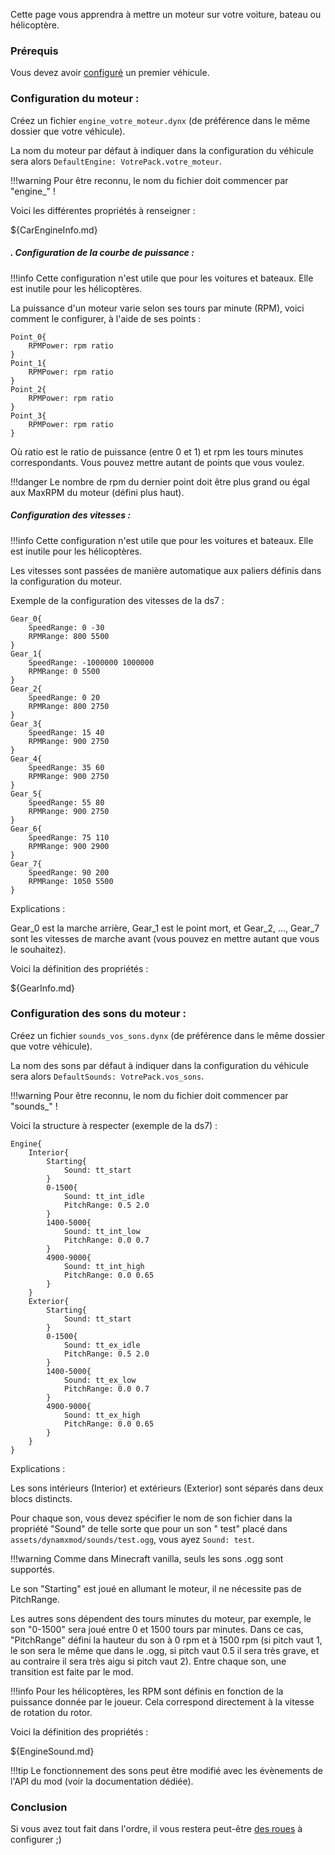 Cette page vous apprendra à mettre un moteur sur votre voiture, bateau ou hélicoptère.

### Prérequis

Vous devez avoir [configuré](ModularVehicleInfo.md) un premier véhicule.

### Configuration du moteur :

Créez un fichier `engine_votre_moteur.dynx` (de préférence dans le même dossier que votre véhicule).

La nom du moteur par défaut à indiquer dans la configuration du véhicule sera alors `DefaultEngine: VotrePack.votre_moteur`.

!!!warning
    Pour être reconnu, le nom du fichier doit commencer par "engine_" !

Voici les différentes propriétés à renseigner :

${CarEngineInfo.md}

##### . Configuration de la courbe de puissance :

!!!info
    Cette configuration n'est utile que pour les voitures et bateaux. Elle est inutile pour les hélicoptères.

La puissance d'un moteur varie selon ses tours par minute (RPM), voici comment le configurer, à l'aide de ses points :

```
Point_0{
    RPMPower: rpm ratio
}
Point_1{
    RPMPower: rpm ratio
}
Point_2{
    RPMPower: rpm ratio
}
Point_3{
    RPMPower: rpm ratio
}
```

Où ratio est le ratio de puissance (entre 0 et 1) et rpm les tours minutes correspondants. Vous pouvez mettre autant de points que vous voulez.

!!!danger
    Le nombre de rpm du dernier point doit être plus grand ou égal aux MaxRPM du moteur (défini plus haut).

##### Configuration des vitesses :

!!!info
    Cette configuration n'est utile que pour les voitures et bateaux. Elle est inutile pour les hélicoptères.

Les vitesses sont passées de manière automatique aux paliers définis dans la configuration du moteur.

Exemple de la configuration des vitesses de la ds7 :

```
Gear_0{
    SpeedRange: 0 -30
    RPMRange: 800 5500
}
Gear_1{
    SpeedRange: -1000000 1000000
    RPMRange: 0 5500
}
Gear_2{
    SpeedRange: 0 20
    RPMRange: 800 2750
}
Gear_3{
    SpeedRange: 15 40
    RPMRange: 900 2750
}
Gear_4{
    SpeedRange: 35 60
    RPMRange: 900 2750
}
Gear_5{
    SpeedRange: 55 80
    RPMRange: 900 2750
}
Gear_6{
    SpeedRange: 75 110
    RPMRange: 900 2900
}
Gear_7{
    SpeedRange: 90 200
    RPMRange: 1050 5500
}
```

Explications :

Gear_0 est la marche arrière, Gear_1 est le point mort, et Gear_2, ..., Gear_7 sont les vitesses de marche avant (vous pouvez en mettre autant que vous le souhaitez). 

Voici la définition des propriétés :

${GearInfo.md}

### Configuration des sons du moteur :

Créez un fichier `sounds_vos_sons.dynx` (de préférence dans le même dossier que votre véhicule).

La nom des sons par défaut à indiquer dans la configuration du véhicule sera alors `DefaultSounds: VotrePack.vos_sons`.

!!!warning
    Pour être reconnu, le nom du fichier doit commencer par "sounds_" !

Voici la structure à respecter (exemple de la ds7) :

```
Engine{
    Interior{
        Starting{
            Sound: tt_start
        }
        0-1500{
            Sound: tt_int_idle
			PitchRange: 0.5 2.0
        }
        1400-5000{
            Sound: tt_int_low
			PitchRange: 0.0 0.7
        }
        4900-9000{
            Sound: tt_int_high
			PitchRange: 0.0 0.65
        }
    }
    Exterior{
        Starting{
            Sound: tt_start
        }
        0-1500{
            Sound: tt_ex_idle
			PitchRange: 0.5 2.0
        }
        1400-5000{
            Sound: tt_ex_low
			PitchRange: 0.0 0.7
        }
        4900-9000{
            Sound: tt_ex_high
			PitchRange: 0.0 0.65
        }
    }
}
```

Explications :

Les sons intérieurs (Interior) et extérieurs (Exterior) sont séparés dans deux blocs distincts.

Pour chaque son, vous devez spécifier le nom de son fichier dans la propriété "Sound" de telle sorte que pour un son "
test" placé dans `assets/dynamxmod/sounds/test.ogg`, vous ayez `Sound: test`.

!!!warning 
    Comme dans Minecraft vanilla, seuls les sons .ogg sont supportés.

Le son "Starting" est joué en allumant le moteur, il ne nécessite pas de PitchRange.

Les autres sons dépendent des tours minutes du moteur, par exemple, le son "0-1500" sera joué entre 0 et 1500 tours par
minutes. Dans ce cas, "PitchRange" défini la hauteur du son à 0 rpm et à 1500 rpm (si pitch vaut 1, le son sera le même
que dans le .ogg, si pitch vaut 0.5 il sera très grave, et au contraire il sera très aigu si pitch vaut 2). Entre chaque
son, une transition est faite par le mod.

!!!info
    Pour les hélicoptères, les RPM sont définis en fonction de la puissance donnée par le joueur. Cela correspond directement à la vitesse de rotation du rotor.

Voici la définition des propriétés :

${EngineSound.md}

!!!tip
    Le fonctionnement des sons peut être modifié avec les évènements de l'API du mod (voir la documentation dédiée).

### Conclusion

Si vous avez tout fait dans l'ordre, il vous restera peut-être [des roues](WheelInfo.md) à configurer ;)
